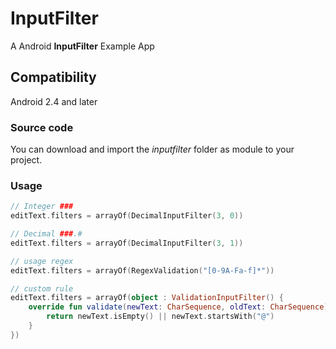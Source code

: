 # InputFilter

A Android **InputFilter** Example App

## Compatibility

Android 2.4 and later

### Source code

You can download and import the *inputfilter* folder as module to your project.

### Usage

```kotlin
// Integer ###
editText.filters = arrayOf(DecimalInputFilter(3, 0))

// Decimal ###.#
editText.filters = arrayOf(DecimalInputFilter(3, 1))

// usage regex
editText.filters = arrayOf(RegexValidation("[0-9A-Fa-f]*"))

// custom rule
editText.filters = arrayOf(object : ValidationInputFilter() {
    override fun validate(newText: CharSequence, oldText: CharSequence): Boolean {
        return newText.isEmpty() || newText.startsWith("@")
    }
})
```
